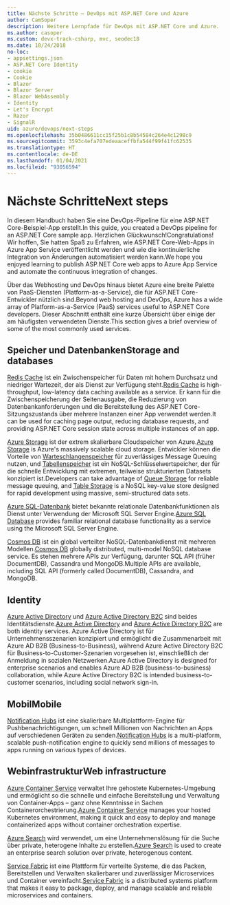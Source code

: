 ```yaml
---
title: Nächste Schritte – DevOps mit ASP.NET Core und Azure
author: CamSoper
description: Weitere Lernpfade für DevOps mit ASP.NET Core und Azure.
ms.author: casoper
ms.custom: devx-track-csharp, mvc, seodec18
ms.date: 10/24/2018
no-loc:
- appsettings.json
- ASP.NET Core Identity
- cookie
- Cookie
- Blazor
- Blazor Server
- Blazor WebAssembly
- Identity
- Let's Encrypt
- Razor
- SignalR
uid: azure/devops/next-steps
ms.openlocfilehash: 35b0486611cc15f25b1c8b54584c264e4c1298c9
ms.sourcegitcommit: 3593c4efa707edeaaceffbfa544f99f41fc62535
ms.translationtype: HT
ms.contentlocale: de-DE
ms.lasthandoff: 01/04/2021
ms.locfileid: "93056594"
---
```

# <a name="next-steps"></a><span data-ttu-id="0766e-103">Nächste Schritte</span><span class="sxs-lookup"><span data-stu-id="0766e-103">Next steps</span></span>

<span data-ttu-id="0766e-104">In diesem Handbuch haben Sie eine DevOps-Pipeline für eine ASP.NET Core-Beispiel-App erstellt.</span><span class="sxs-lookup"><span data-stu-id="0766e-104">In this guide, you created a DevOps pipeline for an ASP.NET Core sample app.</span></span> <span data-ttu-id="0766e-105">Herzlichen Glückwunsch!</span><span class="sxs-lookup"><span data-stu-id="0766e-105">Congratulations!</span></span> <span data-ttu-id="0766e-106">Wir hoffen, Sie hatten Spaß zu Erfahren, wie ASP.NET Core-Web-Apps in Azure App Service veröffentlicht werden und wie die kontinuierliche Integration von Änderungen automatisiert werden kann.</span><span class="sxs-lookup"><span data-stu-id="0766e-106">We hope you enjoyed learning to publish ASP.NET Core web apps to Azure App Service and automate the continuous integration of changes.</span></span>

<span data-ttu-id="0766e-107">Über das Webhosting und DevOps hinaus bietet Azure eine breite Palette von PaaS-Diensten (Platform-as-a-Service), die für ASP.NET Core-Entwickler nützlich sind.</span><span class="sxs-lookup"><span data-stu-id="0766e-107">Beyond web hosting and DevOps, Azure has a wide array of Platform-as-a-Service (PaaS) services useful to ASP.NET Core developers.</span></span> <span data-ttu-id="0766e-108">Dieser Abschnitt enthält eine kurze Übersicht über einige der am häufigsten verwendeten Dienste.</span><span class="sxs-lookup"><span data-stu-id="0766e-108">This section gives a brief overview of some of the most commonly used services.</span></span>

## <a name="storage-and-databases"></a><span data-ttu-id="0766e-109">Speicher und Datenbanken</span><span class="sxs-lookup"><span data-stu-id="0766e-109">Storage and databases</span></span>

<span data-ttu-id="0766e-110">[Redis Cache](/azure/redis-cache/) ist ein Zwischenspeicher für Daten mit hohem Durchsatz und niedriger Wartezeit, der als Dienst zur Verfügung steht.</span><span class="sxs-lookup"><span data-stu-id="0766e-110">[Redis Cache](/azure/redis-cache/) is high-throughput, low-latency data caching available as a service.</span></span> <span data-ttu-id="0766e-111">Er kann für die Zwischenspeicherung der Seitenausgabe, die Reduzierung von Datenbankanforderungen und die Bereitstellung des ASP.NET Core-Sitzungszustands über mehrere Instanzen einer App verwendet werden.</span><span class="sxs-lookup"><span data-stu-id="0766e-111">It can be used for caching page output, reducing database requests, and providing ASP.NET Core session state across multiple instances of an app.</span></span>

<span data-ttu-id="0766e-112">[Azure Storage](/azure/storage/) ist der extrem skalierbare Cloudspeicher von Azure.</span><span class="sxs-lookup"><span data-stu-id="0766e-112">[Azure Storage](/azure/storage/) is Azure's massively scalable cloud storage.</span></span> <span data-ttu-id="0766e-113">Entwickler können die Vorteile von [Warteschlangenspeicher](/azure/storage/queues/storage-queues-introduction) für zuverlässiges Message Queuing nutzen, und [Tabellenspeicher](/azure/storage/tables/table-storage-overview) ist ein NoSQL-Schlüsselwertspeicher, der für die schnelle Entwicklung mit extremen, teilweise strukturierten Datasets konzipiert ist.</span><span class="sxs-lookup"><span data-stu-id="0766e-113">Developers can take advantage of [Queue Storage](/azure/storage/queues/storage-queues-introduction) for reliable message queuing, and [Table Storage](/azure/storage/tables/table-storage-overview) is a NoSQL key-value store designed for rapid development using massive, semi-structured data sets.</span></span>

<span data-ttu-id="0766e-114">[Azure SQL-Datenbank](/azure/sql-database/) bietet bekannte relationale Datenbankfunktionen als Dienst unter Verwendung der Microsoft SQL Server Engine.</span><span class="sxs-lookup"><span data-stu-id="0766e-114">[Azure SQL Database](/azure/sql-database/) provides familiar relational database functionality as a service using the Microsoft SQL Server Engine.</span></span>

<span data-ttu-id="0766e-115">[Cosmos DB](/azure/cosmos-db/) ist ein global verteilter NoSQL-Datenbankdienst mit mehreren Modellen.</span><span class="sxs-lookup"><span data-stu-id="0766e-115">[Cosmos DB](/azure/cosmos-db/) globally distributed, multi-model NoSQL database service.</span></span> <span data-ttu-id="0766e-116">Es stehen mehrere APIs zur Verfügung, darunter SQL API (früher DocumentDB), Cassandra und MongoDB.</span><span class="sxs-lookup"><span data-stu-id="0766e-116">Multiple APIs are available, including SQL API (formerly called DocumentDB), Cassandra, and MongoDB.</span></span>

## Identity

<span data-ttu-id="0766e-117">[Azure Active Directory](/azure/active-directory/) und [Azure Active Directory B2C](/azure/active-directory-b2c/) sind beides Identitätsdienste.</span><span class="sxs-lookup"><span data-stu-id="0766e-117">[Azure Active Directory](/azure/active-directory/) and [Azure Active Directory B2C](/azure/active-directory-b2c/) are both identity services.</span></span> <span data-ttu-id="0766e-118">Azure Active Directory ist für Unternehmensszenarien konzipiert und ermöglicht die Zusammenarbeit mit Azure AD B2B (Business-to-Business), während Azure Active Directory B2C für Business-to-Customer-Szenarien vorgesehen ist, einschließlich der Anmeldung in sozialen Netzwerken.</span><span class="sxs-lookup"><span data-stu-id="0766e-118">Azure Active Directory is designed for enterprise scenarios and enables Azure AD B2B (business-to-business) collaboration, while Azure Active Directory B2C is intended business-to-customer scenarios, including social network sign-in.</span></span>

## <a name="mobile"></a><span data-ttu-id="0766e-119">Mobil</span><span class="sxs-lookup"><span data-stu-id="0766e-119">Mobile</span></span>

<span data-ttu-id="0766e-120">[Notification Hubs](/azure/notification-hubs/) ist eine skalierbare Multiplattform-Engine für Pushbenachrichtigungen, um schnell Millionen von Nachrichten an Apps auf verschiedenen Geräten zu senden.</span><span class="sxs-lookup"><span data-stu-id="0766e-120">[Notification Hubs](/azure/notification-hubs/) is a multi-platform, scalable push-notification engine to quickly send millions of messages to apps running on various types of devices.</span></span>

## <a name="web-infrastructure"></a><span data-ttu-id="0766e-121">Webinfrastruktur</span><span class="sxs-lookup"><span data-stu-id="0766e-121">Web infrastructure</span></span>

<span data-ttu-id="0766e-122">[Azure Container Service](/azure/aks/) verwaltet Ihre gehostete Kubernetes-Umgebung und ermöglicht so die schnelle und einfache Bereitstellung und Verwaltung von Container-Apps – ganz ohne Kenntnisse in Sachen Containerorchestrierung.</span><span class="sxs-lookup"><span data-stu-id="0766e-122">[Azure Container Service](/azure/aks/) manages your hosted Kubernetes environment, making it quick and easy to deploy and manage containerized apps without container orchestration expertise.</span></span>

<span data-ttu-id="0766e-123">[Azure Search](/azure/search/) wird verwendet, um eine Unternehmenslösung für die Suche über private, heterogene Inhalte zu erstellen.</span><span class="sxs-lookup"><span data-stu-id="0766e-123">[Azure Search](/azure/search/) is used to create an enterprise search solution over private, heterogenous content.</span></span>

<span data-ttu-id="0766e-124">[Service Fabric](/azure/service-fabric/) ist eine Plattform für verteilte Systeme, die das Packen, Bereitstellen und Verwalten skalierbarer und zuverlässiger Microservices und Container vereinfacht.</span><span class="sxs-lookup"><span data-stu-id="0766e-124">[Service Fabric](/azure/service-fabric/) is a distributed systems platform that makes it easy to package, deploy, and manage scalable and reliable microservices and containers.</span></span>
